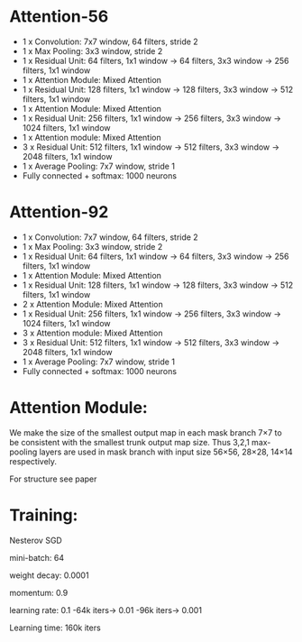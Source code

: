 # Attention-56
* 1  x Convolution: 7x7 window, 64 filters, stride 2
* 1 x Max Pooling: 3x3 window, stride 2
* 1 x Residual Unit: 64 filters, 1x1 window -> 64 filters, 3x3 window -> 256 filters, 1x1 window
* 1 x Attention Module: Mixed Attention
* 1 x Residual Unit: 128 filters, 1x1 window -> 128 filters, 3x3 window -> 512 filters, 1x1 window
* 1 x Attention Module: Mixed Attention
* 1 x Residual Unit: 256 filters, 1x1 window -> 256 filters, 3x3 window -> 1024 filters, 1x1 window
* 1 x Attention module: Mixed Attention
* 3 x Residual Unit: 512 filters, 1x1 window -> 512 filters, 3x3 window -> 2048 filters, 1x1 window
* 1 x Average Pooling: 7x7 window, stride 1
* Fully connected + softmax: 1000 neurons


# Attention-92
* 1  x Convolution: 7x7 window, 64 filters, stride 2
* 1 x Max Pooling: 3x3 window, stride 2
* 1 x Residual Unit: 64 filters, 1x1 window -> 64 filters, 3x3 window -> 256 filters, 1x1 window
* 1 x Attention Module: Mixed Attention
* 1 x Residual Unit: 128 filters, 1x1 window -> 128 filters, 3x3 window -> 512 filters, 1x1 window
* 2 x Attention Module: Mixed Attention
* 1 x Residual Unit: 256 filters, 1x1 window -> 256 filters, 3x3 window -> 1024 filters, 1x1 window
* 3 x Attention module: Mixed Attention
* 3 x Residual Unit: 512 filters, 1x1 window -> 512 filters, 3x3 window -> 2048 filters, 1x1 window
* 1 x Average Pooling: 7x7 window, stride 1
* Fully connected + softmax: 1000 neurons


# Attention Module:
We make the size of the smallest output map in each mask
branch 7×7 to be consistent with the smallest trunk output
map size. Thus 3,2,1 max-pooling layers are used in mask
branch with input size 56×56, 28×28, 14×14 respectively.

For structure see paper


# Training:
Nesterov SGD

mini-batch: 64

weight decay: 0.0001

momentum: 0.9

learning rate: 0.1 -64k iters-> 0.01 -96k iters-> 0.001

Learning time: 160k iters
